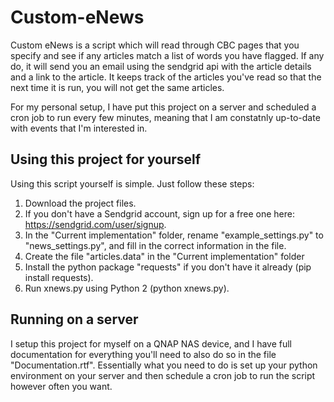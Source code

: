 # Custom-eNews

Custom eNews is a script which will read through CBC pages that you specify and see if any articles match a list of words you have flagged. If any do, it will send you an email using the sendgrid api with the article details and a link to the article. It keeps track of the articles you've read so that the next time it is run, you will not get the same articles.

For my personal setup, I have put this project on a server and scheduled a cron job to run every few minutes, meaning that I am constatnly up-to-date with events that I'm interested in.


## Using this project for yourself
Using this script yourself is simple. Just follow these steps:
1. Download the project files.
2. If you don't have a Sendgrid account, sign up for a free one here: https://sendgrid.com/user/signup.
3. In the "Current implementation" folder, rename "example_settings.py" to "news_settings.py", and fill in the correct information in the file.
4. Create the file "articles.data" in the "Current implementation" folder
5. Install the python package "requests" if you don't have it already (pip install requests).
6. Run xnews.py using Python 2 (python xnews.py).


## Running on a server
I setup this project for myself on a QNAP NAS device, and I have full documentation for everything you'll need to also do so in the file "Documentation.rtf". Essentially what you need to do is set up your python environment on your server and then schedule a cron job to run the script however often you want.
